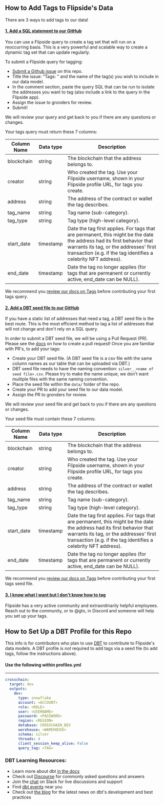## How to Add Tags to Flipside's Data

There are 3 ways to add tags to our data!

#### <ins>1. Add a SQL statement to our GitHub</ins>

You can use a Flipside query to create a tag set that will run on a reoccurring basis. This is a very powerful and scalable way to create a dynamic tag set that can update regularly. 

To submit a Flipside query for tagging:
  - [Submit a Github issue](https://github.com/FlipsideCrypto/crosschain-models/issues/new?assignees=&labels=&template=add-tag-s--.md&title=) on this repo. 
  - Title the issue: "Tags: " and the name of the tag(s) you wish to include in our data model. 
  - In the comment section, paste the query SQL that can be run to isolate the addresses you want to tag (also include a link to the query in the Flipside app). 
  - Assign the issue to gronders for review.
  - Submit!

We will review your query and get back to you if there are any questions or changes. 

Your tags query must return these 7 columns:

  Column Name | Data type | Description
  --- | --- | --- 
  blockchain | string | The blockchain that the address belongs to.
  creator | string | Who created the tag. Use your Flipside username, shown in your Flipside profile URL, for tags you create.
  address | string | The address of the contract or wallet the tag describes.
  tag_name | string | Tag name (sub-category).
  tag_type | string | Tag type (high-level category).
  start_date | timestamp | Date the tag first applies. For tags that are permanent, this might be the date the address had its first behavior that warrants its tag, or the addresses' first transaction (e.g. if the tag identifies a celebrity NFT address).
  end_date | timestamp | Date the tag no longer applies (for tags that are permanent or currently active, end_date can be NULL).
  
 We recommend you [review our docs on Tags](https://docs.flipsidecrypto.com/our-data/data-models/tags) before contributing your first tags query.

#### <ins>2. Add a DBT seed file to our GitHub</ins>

If you have a static list of addresses that need a tag, a DBT seed file is the best route. This is the most efficient method to tag a list of addresses that will not change and don't rely on a SQL query. 

In order to submit a DBT seed file, we will be using a Pull Request (PR). Please see the [docs](https://docs.github.com/en/pull-requests/collaborating-with-pull-requests/proposing-changes-to-your-work-with-pull-requests/creating-a-pull-request) on how to create a pull request!
Once you are familiar with PR's, to add your tags:
  - Create your DBT seed file. (A DBT seed file is a csv file with the same column names as our table that can be uploaded via DBT.) 
  - DBT seed file needs to have the naming convention: ```silver__<name of seed file>.csv```. Please try to make the name unique, we don't want mulitple files with the same naming convention. 
  - Place the seed file within the ```data/``` folder of the repo. 
  - Create your PR to add your seed file to our data model. 
  - Assign the PR to gronders for review.

We will review your seed file and get back to you if there are any questions or changes.  

Your seed file must contain these 7 columns:

  Column Name | Data type | Description
  --- | --- | --- 
  blockchain | string | The blockchain that the address belongs to.
  creator | string | Who created the tag. Use your Flipside username, shown in your Flipside profile URL, for tags you create.
  address | string | The address of the contract or wallet the tag describes.
  tag_name | string | Tag name (sub-category).
  tag_type | string | Tag type (high-level category).
  start_date | timestamp | Date the tag first applies. For tags that are permanent, this might be the date the address had its first behavior that warrants its tag, or the addresses' first transaction (e.g. if the tag identifies a celebrity NFT address).
  end_date | timestamp | Date the tag no longer applies (for tags that are permanent or currently active, end_date can be NULL).

We recommend you [review our docs on Tags](https://docs.flipsidecrypto.com/our-data/data-models/tags) before contributing your first tags seed file.

#### <ins>3. I know what I want but I don't know how to tag</ins>

Flipside has a very active community and extraordinarily helpful employees. Reach out to the community, or to @gto, in Discord and someone will help you set up your tags. 




## How to Set Up a DBT Profile for this Repo
This info is for contributors who plan to use [DBT](https://docs.getdbt.com/docs/introduction) to contribute to Flipside's data models. A DBT profile is _not_ required to add tags via a seed file (to add tags, follow the instructions above).

#### Use the following within profiles.yml 
----

```yml
crosschain:
  target: dev
  outputs:
    dev:
      type: snowflake
      account: <ACCOUNT>
      role: <ROLE>
      user: <USERNAME>
      password: <PASSWORD>
      region: <REGION>
      database: CROSSCHAIN_DEV
      warehouse: <WAREHOUSE>
      schema: silver
      threads: 4
      client_session_keep_alive: False
      query_tag: <TAG>
```

### DBT Learning Resources:
- Learn more about dbt [in the docs](https://docs.getdbt.com/docs/introduction)
- Check out [Discourse](https://discourse.getdbt.com/) for commonly asked questions and answers
- Join the [chat](https://community.getdbt.com/) on Slack for live discussions and support
- Find [dbt events](https://events.getdbt.com) near you
- Check out [the blog](https://blog.getdbt.com/) for the latest news on dbt's development and best practices

